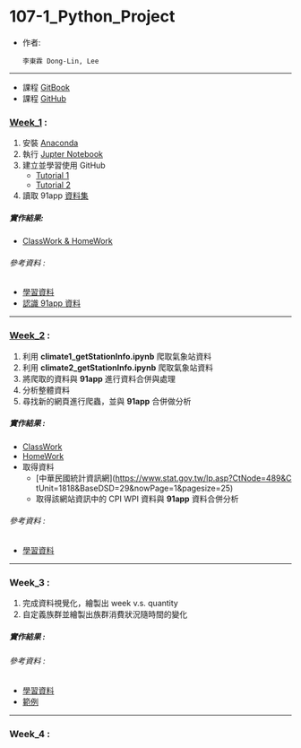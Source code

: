 # 107-1_Python_Project
* 作者:

      李東霖 Dong-Lin, Lee

---

* 課程 [GitBook](https://pecu.gitbooks.io/python_/content/)
* 課程 [GitHub](https://github.com/NTU-CSX-Project/107-1PythonSampleCode)      

### [Week_1](https://github.com/snowflakedong/107-1_Python_Project/tree/master/Week_1) :
  1. 安裝 [Anaconda](https://www.google.com/url?q=https://www.anaconda.com/download/&sa=D&ust=1536765986428000&usg=AFQjCNHPCgwCeTJAhwvIB0rcx7Z3xSvwwQ)
  2. 執行 [Jupter Notebook](https://www.google.com/url?q=https://jupyter.readthedocs.io/en/latest/install.html%23installing-jupyter-using-anaconda-and-conda&sa=D&ust=1536765986428000&usg=AFQjCNHpujKN_KI7FPbOunCQ7iRfV_jK1A)
  3. 建立並學習使用 GitHub
     * [Tutorial 1](https://www.google.com/url?q=https://youtu.be/XBzUqQbHHhw&sa=D&ust=1536765986429000&usg=AFQjCNGC-VbLL6BQ8z36f7TWUroJdAeNUw)
     * [Tutorial 2](https://www.google.com/url?q=https://youtu.be/ci3W1T88mzw&sa=D&ust=1536765986429000&usg=AFQjCNFH3yWk5DFXgF8fY5dFQ3AO-Eje7A)
  4. 讀取 91app [資料集](https://drive.google.com/drive/folders/1g7Q81jHDXpJcWdhJEDl8h_wS_XmODgiB)

##### 實作結果:
* [ClassWork & HomeWork](https://github.com/snowflakedong/107-1_Python_Project/blob/master/Week_1/week_1_first_meet.ipynb)

###### 參考資料 :
* [學習資料](https://github.com/NTU-CSX-Project/107-1PythonSampleCode/tree/master/week_1/course_1) 
* [認識 91app 資料](https://github.com/NTU-CSX-Project/107-1PythonSampleCode/blob/master/week_1/course_1/06%20-%20%E8%AA%8D%E8%AD%9891app%E8%B3%87%E6%96%99.ipynb)

---

### [Week_2](https://github.com/snowflakedong/107-1_Python_Project/tree/master/Week_2) :
  1. 利用 **climate1_getStationInfo.ipynb** 爬取氣象站資料
  2. 利用 **climate2_getStationInfo.ipynb** 爬取氣象站資料
  3. 將爬取的資料與 **91app** 進行資料合併與處理
  4. 分析整體資料
  5. 尋找新的網頁進行爬蟲，並與 **91app** 合併做分析

##### 實作結果 :
* [ClassWork](https://github.com/snowflakedong/107-1_Python_Project/blob/master/Week_2/Class.ipynb)
* [HomeWork](https://github.com/snowflakedong/107-1_Python_Project/blob/master/Week_2/Homework.ipynb)
* 取得資料
  * [中華民國統計資訊網](https://www.stat.gov.tw/lp.asp?CtNode=489&C    tUnit=1818&BaseDSD=29&nowPage=1&pagesize=25)
  * 取得該網站資訊中的 CPI WPI 資料與 **91app** 資料合併分析

###### 參考資料 :
* [學習資料](https://github.com/NTU-CSX-Project/107-1PythonSampleCode/tree/master/week_2)

---

### Week_3 :
  1. 完成資料視覺化，繪製出 week v.s. quantity
  2. 自定義族群並繪製出族群消費狀況隨時間的變化

##### 實作結果 :

###### 參考資料 :
* [學習資料](https://github.com/NTU-CSX-Project/107-1PythonSampleCode/blob/master/week_3/91App%E8%B3%87%E6%96%99%E8%A6%96%E8%A6%BA%E5%8C%96%E4%BB%BB%E5%8B%99.ipynb)
* [範例](https://github.com/JessieChiu/CSXSpring2018_Python/blob/master/week_3/week_3_91APP_Viz.ipynb)

---

### Week_4 :
